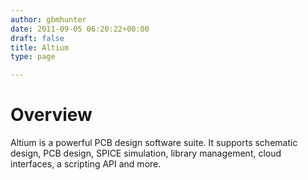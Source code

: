 ```yaml
---
author: gbmhunter
date: 2011-09-05 06:20:22+00:00
draft: false
title: Altium
type: page

---
```


# Overview

Altium is a powerful PCB design software suite. It supports schematic design, PCB design, SPICE simulation, library management, cloud interfaces, a scripting API and more.
